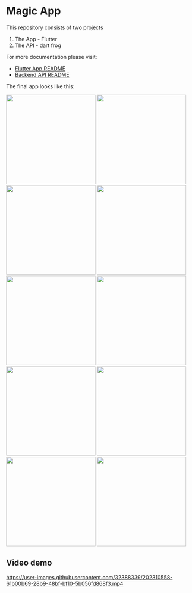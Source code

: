 # Magic App

This repository consists of two projects
1. The App - Flutter
2. The API - dart frog

For more documentation please visit:
* [Flutter App README](https://github.com/iampato/magic/blob/main/app/README.md) 
* [Backend API README](https://github.com/iampato/magic/blob/main/backend/README.md) 

The final app looks like this:

<img src="https://github.com/iampato/magic/blob/main/screenshots/Screenshot_1668632695.png" width="240"/> <img src="https://github.com/iampato/magic/blob/main/screenshots/Screenshot_1668632699.png" width="240"/> <img src="https://github.com/iampato/magic/blob/main/screenshots/Screenshot_1668632703.png" width="240"/>  <img src="https://github.com/iampato/magic/blob/main/screenshots/Screenshot_1668632737.png" width="240"/> <img src="https://github.com/iampato/magic/blob/main/screenshots/Screenshot_1668632741.png" width="240"/> <img src="https://github.com/iampato/magic/blob/main/screenshots/Screenshot_1668632743.png" width="240"/>  <img src="https://github.com/iampato/magic/blob/main/screenshots/Screenshot_1668632749.png" width="240"/> <img src="https://github.com/iampato/magic/blob/main/screenshots/Screenshot_1668632755.png" width="240"/> <img src="https://github.com/iampato/magic/blob/main/screenshots/Screenshot_1668632761.png" width="240"/> <img src="https://github.com/iampato/magic/blob/main/screenshots/Screenshot_1668632766.png" width="240"/>

## Video demo 
https://user-images.githubusercontent.com/32388339/202310558-61b00b69-28b9-48bf-bf10-5b056fd868f3.mp4


